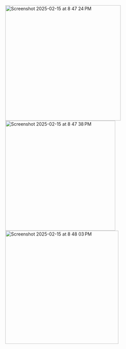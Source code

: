 <img width="363" alt="Screenshot 2025-02-15 at 8 47 24 PM" src="https://github.com/user-attachments/assets/a1ff7274-251f-447d-8874-64cbc7470daf" />
<img width="346" alt="Screenshot 2025-02-15 at 8 47 38 PM" src="https://github.com/user-attachments/assets/9f3e2fe0-a81c-4ff5-865b-59ece1e85fcc" />
<img width="356" alt="Screenshot 2025-02-15 at 8 48 03 PM" src="https://github.com/user-attachments/assets/43c05bef-4bd9-4c67-8839-d9da3e21de04" />
